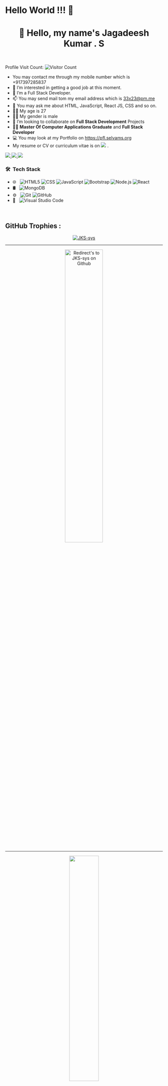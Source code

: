  # **Hello World** !!! 🙌 
<div id="header" align="center">
 

  <!-- <img src="https://media.giphy.com/media/VdoIFLsMIlwzfKD520/giphy.gif" width="100"/> -->

  <h1>👋 Hello, my name's Jagadeesh Kumar . S</h1>
    
</div>
<br/>


<!-- Followers -->
<!-- ![GitHub followers](https://img.shields.io/github/followers/Jagadeesh-Kumar-Initial-Is-S?style=flat&label=FOLLOWERS) -->

<!-- visitor count -->
Profile Visit Count: 
![Visitor Count](https://profile-counter.glitch.me/Jagadeesh-Kumar-Initial-Is-S/count.svg)
 
<!-- - 👋 Hello, I’m Jagadeesh Kumar . S -->
- You may contact me through my mobile number which is +917397285837
- 👀 I’m interested in getting a good job at this moment.
- 🌱 I’m a Full Stack Developer.
- 📫 You may send mail tom my email address which is 33x23@pm.me 
- 💬 You may ask me about HTML, JavaScript, React JS, CSS and so on.
- 🧔‍♂️ My age is 27
- 🧔‍♂️ My gender is male
- 🤩 I’m looking to collaborate on **Full Stack Development** Projects
- 👨‍🏭 **Master Of Computer Applications Graduate** and **Full Stack Developer** 
- 💻 You may look at my Portfolio on <a href = 'https://pfl.selvams.org' target = '_blank'>https://pfl.selvams.org</a>
- My resume or CV or curriculum vitae is on <a href ='https://drive.google.com/file/d/1mE6zUWvBk1_-2W-GaEDKwOmAX9niPMiV/view?usp=sharing' target = '_blank'><img src ="https://img.shields.io/badge/Google%20Drive-4285F4?logo=googledrive&logoColor=fff"/></a> .

 <a href="https://www.linkedin.com/in/jagadeesh-kumar-s-b6995a245/" target = "_blank" >
  <img src="https://custom-icon-badges.demolab.com/badge/LinkedIn%20Learning-0A66C2?logo=linkedin-white&logoColor=fff"/> 
 </a>
<a href="mailto:33x23@pm.me" target = "_blank" />
  <img src="https://img.shields.io/badge/Proton%20Mail-6D4AFF?logo=protonmail&logoColor=fff"/>
</a>

<a href="https://www.geeksforgeeks.org/user/jagadeemudp/" target = "_blank" />
  <img src="https://img.shields.io/badge/GeeksforGeeks-298D46?logo=geeksforgeeks&logoColor=white"/>
</a>
<!-- <a href="https://www.sololearn.com/profile/6832164">
  <img src="https://img.shields.io/badge/-Sololearn-3a464b?style=for-the-badge&logo=Sololearn&logoColor=white" />
</a> -->

<!-- <img align="center" alt="jpg" width=200 src="https://raw.githubusercontent.com/coderjojo/coderjojo/master/img/github.gif" /> -->


<h3> 🛠 &nbsp;Tech Stack</h3>

<!-- - 💻 &nbsp;
  ![Python](https://img.shields.io/badge/-Python-333333?style=flat&logo=python)
  ![C++](https://img.shields.io/badge/-cpp-333333?style=flat&logo=cpp&logoColor=007396)
  -->
- 🌐 &nbsp;
  ![HTML5](https://img.shields.io/badge/-HTML5-333333?style=flat&logo=HTML5)
  ![CSS](https://img.shields.io/badge/-CSS-333333?style=flat&logo=CSS3&logoColor=1572B6)
  ![JavaScript](https://img.shields.io/badge/-JavaScript-333333?style=flat&logo=javascript)
  ![Bootstrap](https://img.shields.io/badge/-Bootstrap-333333?style=flat&logo=bootstrap&logoColor=563D7C)
  ![Node.js](https://img.shields.io/badge/-Node.js-333333?style=flat&logo=node.js)
  ![React](https://img.shields.io/badge/-React-333333?style=flat&logo=react)
- 🛢 &nbsp;
  <!-- ![MySQL](https://img.shields.io/badge/-MySQL-333333?style=flat&logo=mysql) -->
  ![MongoDB](https://img.shields.io/badge/-MongoDB-333333?style=flat&logo=mongodb)
- ⚙️ &nbsp;
  ![Git](https://img.shields.io/badge/-Git-333333?style=flat&logo=git)
  ![GitHub](https://img.shields.io/badge/-GitHub-333333?style=flat&logo=github)
  <!-- ![Markdown](https://img.shields.io/badge/-Markdown-333333?style=flat&logo=markdown) -->
- 🔧 &nbsp;
  ![Visual Studio Code](https://img.shields.io/badge/-Visual%20Studio%20Code-333333?style=flat&logo=visual-studio-code&logoColor=007ACC)
  <!-- ![Eclipse](https://img.shields.io/badge/-Eclipse-333333?style=flat&logo=eclipse-ide&logoColor=2C2255) -->
<!-- - 🖥 &nbsp;
  ![Illustrator](https://img.shields.io/badge/-Illustrator-333333?style=flat&logo=adobe-illustrator)
  ![Photoshop](https://img.shields.io/badge/-Photoshop-333333?style=flat&logo=adobe-photoshop)
  ![InDesign](https://img.shields.io/badge/-InDesign-333333?style=flat&logo=adobe-indesign) -->

<br>

## **GitHub Trophies :**
<!-- https://github.com/ryo-ma/github-profile-trophy -->

<p align="center">
<a href="https://github.com/JKS-sys" target = '_blank'><img src="https://github-profile-trophy.vercel.app/?username=JKS-sys&rank=S,A,AA,AAA,SECRET,B,C&row=1&theme=flat&no-frame=true" alt="JKS-sys"/></a>
</p>

<hr/>


<!-- <p align="center">
<a href="https://github.com/Jagadeesh-Kumar-Initial-Is-S" title="Redirect's to JKS's Github" target = '_blank'>
<img width="49%" src="https://github-readme-stats.vercel.app/api?username=JKS-sys&show_icons=true&theme=dark&count_private=true&text_color=d3d3d3&icon_color=00E6FE&title_color=00E6FE" /></a>
</p>  
<hr/> -->

<p align="center">
<a href="https://github.com/JKS-sys" target = '_blank'>
<img width="49%" title="Redirect's to JKS-sys on Github" src="https://github-readme-streak-stats.herokuapp.com/?user=JKS-sys&theme=dark&theme=black-ice&stroke=0000" /></a>
</p>  
<hr/>

<p align="center">
<a href ="https://github.com/JKS-sys" title="Redirect's to JKS-sys on Github" target = '_blank'>
<img width="43%" src="https://github-readme-stats.vercel.app/api/top-langs/?username=JKS-sys&layout=compact&theme=dark&langs_count=6&count_private=false&text_color=d3d3d3&title_color=00E6FE"/></a>
</p>  
<hr/>

<!---
Jagadeesh-Kumar-Initial-Is-S/Jagadeesh-Kumar-Initial-Is-S is a ✨ special ✨ repository because its `README.md` (this file) appears on your GitHub profile.
You can click the Preview link to take a look at your changes.
--->

